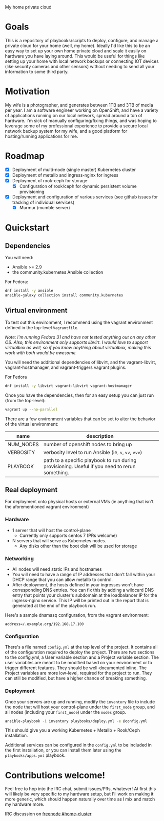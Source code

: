 My home private cloud

# Goals
This is a repository of playbooks/scripts to deploy, configure, and manage a private cloud for your home (well, my home). Ideally I'd like this to be an easy way to set up your own home private cloud and scale it easily on hardware you have laying around. This would be useful for things like setting up your home with local network backups or connecting IOT devices (like security cameras and other sensors) without needing to send all your information to some third party.

# Motivation
My wife is a photographer, and generates between 1TB and 3TB of media per year. I am a software engineer working on OpenShift, and have a variety of applications running on our local network, spread around a ton of hardware. I'm sick of manually configuring/fixing things, and was hoping to leverage some of my professional experience to provide a secure local network backup system for my wife, and a good platform for hosting/running applications for me.

# Roadmap
- [x] Deployment of multi-node (single master) Kubernetes cluster
- [x] Deployment of metallb and ingress-nginx for ingress
- [x] Deployment of rook-ceph for storage
  - [x] Configuration of rook/ceph for dynamic persistent volume provisioning
- [x] Deployment and configuration of various services (see github issues for tracking of individual services)
  - [x] Murmur (mumble server)

# Quickstart

## Dependencies
You  will need:
- Ansible >= 2.9
- the community.kubernetes Ansible collection

For Fedora:

```bash
dnf install -y ansible
ansible-galaxy collection install community.kubernetes
```

## Virtual environment
To test out this environment, I recommend using the vagrant environment defined in the top-level `Vagrantfile`.

_Note: I'm running Fedora 31 and have not tested anything out on any other OS. Also,
this environment only supports libvirt. I would love to support virtualbox as well,
so if you know anything about virtualbox, making this work with both would be awesome._

You will need the additional dependencies of libvirt,
and the vagrant-libvirt, vagrant-hostmanager, and vagrant-triggers vagrant plugins.

For Fedora

```bash
dnf install -y libvirt vagrant-libvirt vagrant-hostmanager
```

Once you have the dependencies, then for an easy setup you can just run (from the top-level):

```bash
vagrant up --no-parallel
```

There are a few environment variables that can be set to alter the behavior of the virtual environment:

| name | description |
|------|-------------|
|NUM_NODES | number of openshift nodes to bring up|
|VERBOSITY | verbosity level to run Ansible (ie, `v`, `vv`, `vvv`)|
|PLAYBOOK | path to a specific playbook to run during provisioning. Useful if you need to rerun something.|


## Real deployment

For deployment onto physical hosts or external VMs (ie anything that isn't the aforementioned vagrant environment)

### Hardware
- 1 server that will host the control-plane
    - Currently only supports centos 7 (PRs welcome)
- N servers that will serve as Kubernetes nodes.
    - Any disks other than the boot disk will be used for storage

### Networking
- All nodes will need static IPs and hostnames
- You will need to have a range of IP addresses that don't fall within your DHCP range that you can allow metallb to control.
- After deployment, the hosts defined in your ingresses won't have corresponding DNS entries. You can fix this by adding
    a wildcard DNS entry that points your cluster's subdomain at the loadbalancer IP for the ingress-nginx service. This IP
    will be printed out in the report that is generated at the end of the playbook run.

Here's a sample dnsmasq configuration, from the vagrant environment:

```
address=/.example.org/192.168.17.100
```

### Configuration

There's a file named `config.yml` at the top level of the project. It contains all of the configuration required to deploy
the project. There are two sections to the config.yml, a User variable section and a Project variable section. The user
variables are meant to be modified based on your environment or to trigger different features. They should be well-documented inline.
The Project variables are more low-level, required for the project to run. They can still be modified, but have a higher chance
of breaking something.

### Deployment

Once your servers are up and running, modify the `inventory` file to include the node that will host your control-plane
under the `first_node` group, and all nodes (including your `first_node`) under the `nodes` group.

```bash
ansible-playbook -i inventory playbooks/deploy.yml -e @config.yml
```

This should give you a working Kubernetes + Metallb + Rook/Ceph installation.

Additional services can be configured in the `config.yml` to be included in the first installation, or you can install
them later using the `playbooks/apps.yml` playbook.

# Contributions welcome!

Feel free to hop into the IRC chat, submit issues/PRs, whatever! At first this will likely be very specific to my hardware setup, but I'll work on making it more generic, which should happen naturally over time as I mix and match my hardware more.

IRC discussion on [freenode #home-cluster](https://kiwiirc.com/client/irc.freenode.net/#home-cluster)
